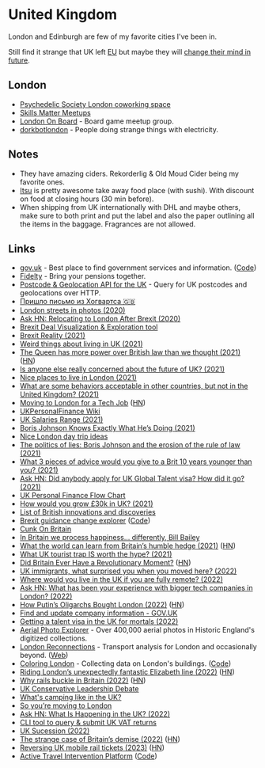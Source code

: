 # United Kingdom

London and Edinburgh are few of my favorite cities I've been in.

Still find it strange that UK left [EU](europe.md) but maybe they will [change their mind in future](https://twitter.com/DanielLambert29/status/1532991072158220288).

## London

- [Psychedelic Society London coworking space](https://psychedelicsociety.org.uk/coworking)
- [Skills Matter Meetups](https://skillsmatter.com/meetups)
- [London On Board](https://www.meetup.com/LondonOnBoard/) - Board game meetup group.
- [dorkbotlondon](https://dorkbotlondon.org/) - People doing strange things with electricity.

## Notes

- They have amazing ciders. Rekorderlig & Old Moud Cider being my favorite ones.
- [Itsu](https://www.itsu.com/) is pretty awesome take away food place (with sushi). With discount on food at closing hours (30 min before).
- When shipping from UK internationally with DHL and maybe others, make sure to both print and put the label and also the paper outlining all the items in the baggage. Fragrances are not allowed.

## Links

- [gov.uk](https://www.gov.uk/) - Best place to find government services and information. ([Code](https://github.com/alphagov/govuk-frontend))
- [Fidelty](https://www.fidelity.co.uk/) - Bring your pensions together.
- [Postcode & Geolocation API for the UK](https://postcodes.io/) - Query for UK postcodes and geolocations over HTTP.
- [Пришло письмо из Хогвартса 🇬🇧](https://arturpaikin.com/ru/uk-ok/)
- [London streets in photos (2020)](https://twitter.com/danbarker/status/1272634582941171713)
- [Ask HN: Relocating to London After Brexit (2020)](https://news.ycombinator.com/item?id=25550782)
- [Brexit Deal Visualization & Exploration tool](https://brexit.bald.archi/#infobox)
- [Brexit Reality (2021)](https://twitter.com/rdanielkelemen/status/1348964732104007680)
- [Weird things about living in UK (2021)](https://twitter.com/jesslynnrose/status/1357329669981413376)
- [The Queen has more power over British law than we thought (2021)](https://www.theguardian.com/commentisfree/2021/feb/08/queen-power-british-law-queens-consent) ([HN](https://news.ycombinator.com/item?id=26081208))
- [Is anyone else really concerned about the future of UK? (2021)](https://www.reddit.com/r/unitedkingdom/comments/m6ws6c/is_anyone_else_really_concerned_about_the_future/)
- [Nice places to live in London (2021)](https://twitter.com/antonyslumbers/status/1376227037153726470)
- [What are some behaviors acceptable in other countries, but not in the United Kingdom? (2021)](https://www.reddit.com/r/AskUK/comments/mt8jj4/what_are_some_behaviors_acceptable_in_other/)
- [Moving to London for a Tech Job](https://relocate.me/blog/expat-stories/moving-to-the-uk-for-a-tech-job/) ([HN](https://news.ycombinator.com/item?id=27154769))
- [UKPersonalFinance Wiki](https://ukpersonal.finance/)
- [UK Salaries Range (2021)](https://www.reddit.com/r/UKPersonalFinance/comments/nj57ve/the_actual_reality_of_salaries_in_this_country/)
- [Boris Johnson Knows Exactly What He’s Doing (2021)](https://www.theatlantic.com/magazine/archive/2021/07/boris-johnson-minister-of-chaos/619010/)
- [Nice London day trip ideas](https://twitter.com/rachelnabors/status/1409969458886623234)
- [The politics of lies: Boris Johnson and the erosion of the rule of law (2021)](https://www.newstatesman.com/politics/uk/2021/07/politics-lies-boris-johnson-and-erosion-rule-law)
- [What 3 pieces of advice would you give to a Brit 10 years younger than you? (2021)](https://www.reddit.com/r/AskUK/comments/oml6y1/what_3_pieces_of_advice_would_you_give_to_a_brit/)
- [Ask HN: Did anybody apply for UK Global Talent visa? How did it go? (2021)](https://news.ycombinator.com/item?id=27873783)
- [UK Personal Finance Flow Chart](https://flowchart.ukpersonal.finance/)
- [How would you grow £30k in UK? (2021)](https://www.reddit.com/r/FIREUK/comments/pa6nhj/how_would_you_grow_30k/)
- [List of British innovations and discoveries](https://en.wikipedia.org/wiki/List_of_British_innovations_and_discoveries)
- [Brexit guidance change explorer](https://govukdiff.njk.onl/) ([Code](https://github.com/platy/gitgovuk))
- [Cunk On Britain](https://www.youtube.com/watch?v=MUM89s4N2BQ)
- [In Britain we process happiness... differently, Bill Bailey](https://www.youtube.com/watch?v=V7d79Knc8p4)
- [What the world can learn from Britain’s humble hedge (2021)](https://knowablemagazine.org/article/food-environment/2021/what-world-can-learn-britains-humble-hedge) ([HN](https://news.ycombinator.com/item?id=29344605))
- [What UK tourist trap IS worth the hype? (2021)](https://www.reddit.com/r/AskUK/comments/rrlnc5/what_tourist_trap_is_worth_the_hype/)
- [Did Britain Ever Have a Revolutionary Moment?](https://www.historytoday.com/archive/head-head/did-britain-ever-have-revolutionary-moment) ([HN](https://news.ycombinator.com/item?id=29870146))
- [UK immigrants, what surprised you when you moved here? (2022)](https://www.reddit.com/r/AskUK/comments/sbjhms/uk_immigrants_what_surprised_you_when_you_moved/)
- [Where would you live in the UK if you are fully remote? (2022)](https://www.reddit.com/r/AskUK/comments/tfdu70/where_would_you_live_in_the_uk_if_you_are_fully/)
- [Ask HN: What has been your experience with bigger tech companies in London? (2022)](https://news.ycombinator.com/item?id=30710106)
- [How Putin’s Oligarchs Bought London (2022)](https://www.newyorker.com/magazine/2022/03/28/how-putins-oligarchs-bought-london) ([HN](https://news.ycombinator.com/item?id=30728110))
- [Find and update company information - GOV.UK](https://find-and-update.company-information.service.gov.uk/)
- [Getting a talent visa in the UK for mortals (2022)](https://blog.goncharov.page/getting-a-talent-visa-in-the-uk-for-mortals)
- [Aerial Photo Explorer](https://historicengland.org.uk/images-books/archive/collections/aerial-photos/) - Over 400,000 aerial photos in Historic England's digitized collections.
- [London Reconnections](https://twitter.com/lonrec) - Transport analysis for London and occasionally beyond. ([Web](https://www.londonreconnections.com/))
- [Coloring London](https://colouring.london/) - Collecting data on London's buildings. ([Code](https://github.com/colouring-cities/colouring-london))
- [Riding London’s unexpectedly fantastic Elizabeth line (2022)](https://www.newyorker.com/news/letter-from-the-uk/riding-londons-unexpectedly-fantastic-elizabeth-line) ([HN](https://news.ycombinator.com/item?id=31630734))
- [Why rails buckle in Britain (2022)](https://www.networkrail.co.uk/stories/why-rails-buckle-in-britain/) ([HN](https://news.ycombinator.com/item?id=32118818))
- [UK Conservative Leadership Debate](https://twitter.com/Darren_Dutton/status/1549147631838007297)
- [What's camping like in the UK?](https://www.reddit.com/r/AskUK/comments/xkmav2/whats_camping_like_in_the_uk/)
- [So you’re moving to London](https://grand-buckaroo-e16.notion.site/So-you-re-moving-to-London-c780d0d929f74752a24cd9cbca5a3724)
- [Ask HN: What Is Happening in the UK? (2022)](https://news.ycombinator.com/item?id=33018142)
- [CLI tool to query & submit UK VAT returns](https://github.com/alexheretic/mtd-vat-cli)
- [UK Sucession (2022)](https://www.youtube.com/watch?v=wp88srtB5LE)
- [The strange case of Britain’s demise (2022)](https://www.economist.com/britain/2022/12/12/the-strange-case-of-britains-demise) ([HN](https://news.ycombinator.com/item?id=34027930))
- [Reversing UK mobile rail tickets (2023)](https://eta.st/2023/01/31/rail-tickets.html) ([HN](https://news.ycombinator.com/item?id=34640433))
- [Active Travel Intervention Platform](https://acteng.github.io/atip/) ([Code](https://github.com/acteng/atip))
